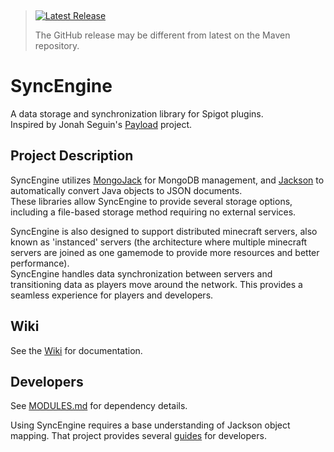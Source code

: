 &nbsp;
> <a href="https://github.com/Jake-Moore/SyncEngine/releases/latest"> <img alt="Latest Release" src="https://img.shields.io/endpoint?url=https://gist.githubusercontent.com/Jake-Moore/ef2ddc2a6021074d1b5d032aafa1c849/raw/version.json" /></a>
>
> The GitHub release may be different from latest on the Maven repository.

# SyncEngine
A data storage and synchronization library for Spigot plugins.  
Inspired by Jonah Seguin's [Payload](https://github.com/jonahseguin/Payload) project.


## Project Description
SyncEngine utilizes [MongoJack](https://github.com/mongojack/mongojack) for MongoDB management, and [Jackson](https://github.com/FasterXML/jackson) to automatically convert Java objects to JSON documents.  
These libraries allow SyncEngine to provide several storage options, including a file-based storage method requiring no external services.

SyncEngine is also designed to support distributed minecraft servers, also known as 'instanced' servers (the architecture where multiple minecraft servers are joined as one gamemode to provide more resources and better performance).  
SyncEngine handles data synchronization between servers and transitioning data as players move around the network. This provides a seamless experience for players and developers.

## Wiki
See the [Wiki](https://github.com/Jake-Moore/SyncEngine/wiki) for documentation.  

## Developers
See [MODULES.md](https://github.com/Jake-Moore/SyncEngine/blob/main/MODULES.md) for dependency details.  

Using SyncEngine requires a base understanding of Jackson object mapping. That project provides several [guides](https://github.com/FasterXML/jackson-docs) for developers.
